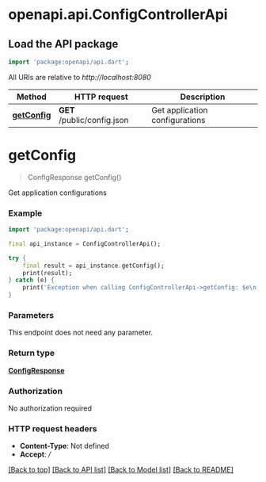 # openapi.api.ConfigControllerApi

## Load the API package
```dart
import 'package:openapi/api.dart';
```

All URIs are relative to *http://localhost:8080*

Method | HTTP request | Description
------------- | ------------- | -------------
[**getConfig**](ConfigControllerApi.md#getconfig) | **GET** /public/config.json | Get application configurations


# **getConfig**
> ConfigResponse getConfig()

Get application configurations

### Example
```dart
import 'package:openapi/api.dart';

final api_instance = ConfigControllerApi();

try {
    final result = api_instance.getConfig();
    print(result);
} catch (e) {
    print('Exception when calling ConfigControllerApi->getConfig: $e\n');
}
```

### Parameters
This endpoint does not need any parameter.

### Return type

[**ConfigResponse**](ConfigResponse.md)

### Authorization

No authorization required

### HTTP request headers

 - **Content-Type**: Not defined
 - **Accept**: */*

[[Back to top]](#) [[Back to API list]](../README.md#documentation-for-api-endpoints) [[Back to Model list]](../README.md#documentation-for-models) [[Back to README]](../README.md)

